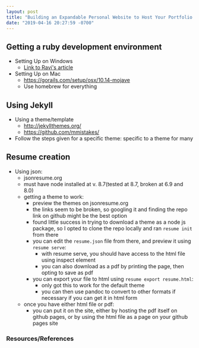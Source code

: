```yaml
---
layout: post
title: "Building an Expandable Personal Website to Host Your Portfolio with Jekyll and Github Pages"
date: "2019-04-16 20:27:59 -0700"
---
```


## Getting a ruby development environment
  - Setting Up on Windows
    - [Link to Ravi's article](https://raviriley.github.io/tutorial/setting-up-windows-for-jekyll/)
  - Setting Up on Mac
    - https://gorails.com/setup/osx/10.14-mojave
    - Use homebrew for everything

## Using Jekyll
  - Using a theme/template
    - http://jekyllthemes.org/
    - https://github.com/mmistakes/
  - Follow the steps given for a specific theme: specific to a theme for many

## Resume creation
- Using json:
  - jsonresume.org
  - must have node installed at v. 8.7(tested at 8.7, broken at 6.9 and 8.0)
  - getting a theme to work:
    - preview the themes on jsonresume.org
    - the links seem to be broken, so googling it and finding the repo link on github might be the best option
    - found little success in trying to download a theme as a node js package, so I opted to clone the repo locally and ran `resume init` from there
    - you can edit the `resume.json` file from there, and preview it using `resume serve`:
      - with resume serve, you should have access to the html file using inspect element
      - you can also download as a pdf by printing the page, then opting to save as pdf
    - you can export your file to html using `resume export resume.html`:
      - only got this to work for the default theme
      - you can then use pandoc to convert to other formats if necessary if you can get it in html form
  - once you have either html file or pdf:
    - you can put it on the site, either by hosting the pdf itself on github pages, or by using the html file as a page on your github pages site

### Resources/References



